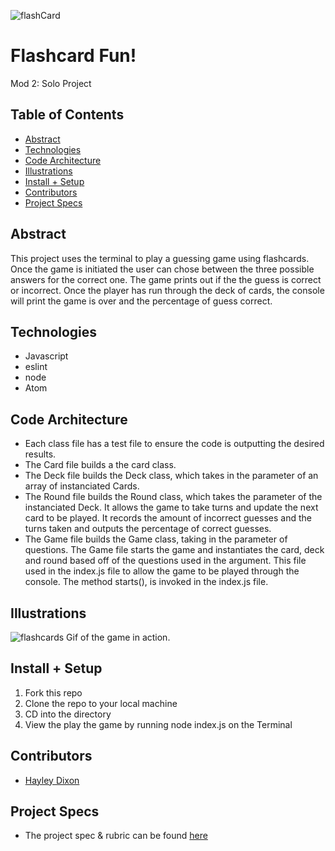 ![flashCard](https://user-images.githubusercontent.com/78764587/125016090-fd22d280-e02d-11eb-8f45-a566e0821e60.gif)
# Flashcard Fun!
Mod 2: Solo Project


## Table of Contents
  - [Abstract](#abstract)
  - [Technologies](#technologies)
  - [Code Architecture](#code-architecture)
  - [Illustrations](#illustrations)
  - [Install + Setup](#set-up)
  - [Contributors](#contributors)
  - [Project Specs](#project-specs)

## Abstract
  This project uses the terminal to play a guessing game using flashcards. Once the game is initiated the user can chose between the three possible answers for the correct one. The game prints out if the the guess is correct or incorrect. Once the player has run through the deck of cards, the console will print the game is over and the percentage of guess correct.

## Technologies
  - Javascript
  - eslint
  - node
  - Atom


## Code Architecture
  - Each class file has a test file to ensure the code is outputting the desired results.
  - The Card file builds a the card class.
  - The Deck file builds the Deck class, which takes in the parameter of an array of instanciated Cards.
  - The Round file builds the Round class, which takes the parameter of the instanciated Deck. It allows the game to take turns and update the next card to be played. It records the amount of incorrect guesses and the turns taken and outputs the percentage of correct guesses.
  - The Game file builds the Game class, taking in the parameter of questions. The Game file starts the game and instantiates the card, deck and round based off of the questions used in the argument. This file used in the index.js file to allow the game to be played through the console. The method starts(), is invoked in the index.js file.

## Illustrations

![flashcards]() 
Gif of the game in action.


## Install + Setup

1. Fork this repo  
2. Clone the repo to your local machine
3. CD into the directory
4. View the play the game by running node index.js on the Terminal



## Contributors
  - [Hayley Dixon](https://github.com/hheyhhay)



## Project Specs
  - The project spec & rubric can be found [here](https://frontend.turing.edu/projects/flash-cards.html)

